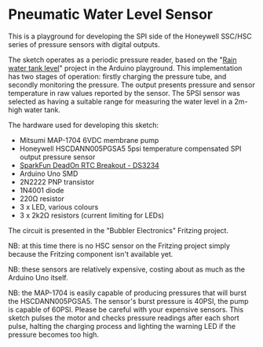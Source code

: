 # Pneumatic Water Level Sensor

This is a playground for developing the SPI side of the Honeywell SSC/HSC series of pressure sensors with digital outputs.

The sketch operates as a periodic pressure reader, based on the "[Rain water tank level](http://playground.arduino.cc/Main/Waterlevel)" project in the Arduino playground. This implementation has two stages of operation: firstly charging the pressure tube, and secondly monitoring the pressure. The output presents pressure and sensor temperature in raw values reported by the sensor. The 5PSI sensor was selected as having a suitable range for measuring the water level in a 2m-high water tank.

The hardware used for developing this sketch:
 - Mitsumi MAP-1704 6VDC membrane pump
 - Honeywell HSCDANN005PGSA5 5psi temperature compensated SPI output pressure sensor
 - [SparkFun DeadOn RTC Breakout - DS3234](https://www.sparkfun.com/products/10160)
 - Arduino Uno SMD
 - 2N2222 PNP transistor
 - 1N4001 diode
 - 220Ω resistor
 - 3 x LED, various colours
 - 3 x 2k2Ω resistors (current limiting for LEDs)

The circuit is presented in the "Bubbler Electronics" Fritzing project.

NB: at this time there is no HSC sensor on the Fritzing project simply because the Fritzing component isn't available yet.

NB: these sensors are relatively expensive, costing about as much as the Arduino Uno itself.

NB: the MAP-1704 is easily capable of producing pressures that will burst the HSCDANN005PGSA5. The sensor's burst pressure is 40PSI, the pump is capable of 60PSI. Please be careful with your expensive sensors. This sketch pulses the motor and checks pressure readings after each short pulse, halting the charging process and lighting the warning LED if the pressure becomes too high.
